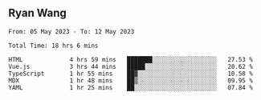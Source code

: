 ## Ryan Wang

<!--START_SECTION:waka-->

```text
From: 05 May 2023 - To: 12 May 2023

Total Time: 18 hrs 6 mins

HTML             4 hrs 59 mins   ███████░░░░░░░░░░░░░░░░░░   27.53 %
Vue.js           3 hrs 44 mins   █████░░░░░░░░░░░░░░░░░░░░   20.62 %
TypeScript       1 hr 55 mins    ██▓░░░░░░░░░░░░░░░░░░░░░░   10.58 %
MDX              1 hr 48 mins    ██▒░░░░░░░░░░░░░░░░░░░░░░   09.95 %
YAML             1 hr 25 mins    ██░░░░░░░░░░░░░░░░░░░░░░░   07.84 %
```

<!--END_SECTION:waka-->
